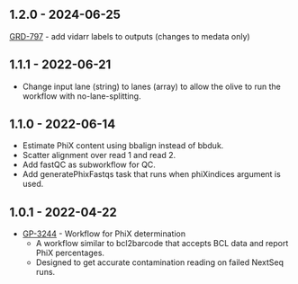## 1.2.0 - 2024-06-25
[GRD-797](https://jira.oicr.on.ca/browse/GRD-797) - add vidarr labels to outputs (changes to medata only)
## 1.1.1 - 2022-06-21
- Change input lane (string) to lanes (array) to allow the olive to run the workflow with no-lane-splitting.

## 1.1.0 - 2022-06-14
- Estimate PhiX content using bbalign instead of bbduk.
- Scatter alignment over read 1 and read 2.
- Add fastQC as subworkflow for QC.
- Add generatePhixFastqs task that runs when phiXindices argument is used.

## 1.0.1 - 2022-04-22
- [GP-3244](https://jira.oicr.on.ca/browse/GP-3244) - Workflow for PhiX determination
    - A workflow similar to bcl2barcode that accepts BCL data and report PhiX percentages.
    - Designed to get accurate contamination reading on failed NextSeq runs.
